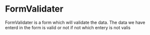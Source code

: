 # FormValidater
FormValidater is a form which will validate the data. The data we have enterd in the form  is valid or not if not which entery is not valis
